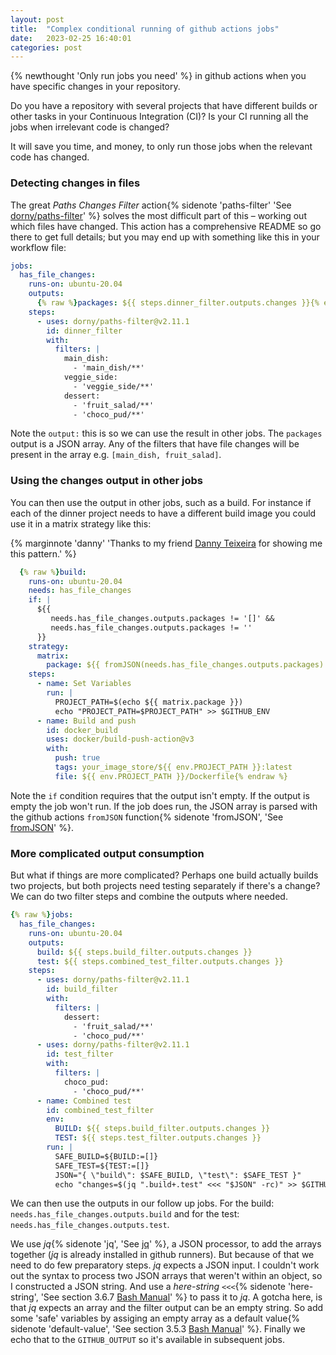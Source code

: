 ```yaml
---
layout: post
title:  "Complex conditional running of github actions jobs"
date:   2023-02-25 16:40:01
categories: post
---
```

{% newthought 'Only run jobs you need' %} in github actions when you have specific changes in your repository.<!--more--> 

Do you have a repository with several projects that have different builds or other tasks in your Continuous Integration (CI)? Is your CI running all the jobs when irrelevant code is changed?

It will save you time, and money, to only run those jobs when the relevant code has changed.

### Detecting changes in files

The great *Paths Changes Filter* action{% sidenote 'paths-filter' 'See [dorny/paths-filter](https://github.com/dorny/paths-filter#paths-changes-filter)' %} solves the most difficult part of this – working out which files have changed. This action has a comprehensive README so go there to get full details; but you may end up with something like this in your workflow file:

```yaml
jobs:
  has_file_changes:
    runs-on: ubuntu-20.04
    outputs:
      {% raw %}packages: ${{ steps.dinner_filter.outputs.changes }}{% endraw %}
    steps:
      - uses: dorny/paths-filter@v2.11.1
        id: dinner_filter
        with:
          filters: |
            main_dish:
              - 'main_dish/**'
            veggie_side:
              - 'veggie_side/**'
            dessert:
              - 'fruit_salad/**'
              - 'choco_pud/**'
```
Note the `output:` this is so we can use the result in other jobs. The `packages` output is a JSON array. Any of the filters that have file changes will be present in the array e.g. `[main_dish, fruit_salad]`.

### Using the changes output in other jobs
You can then use the output in other jobs, such as a build. For instance if each of the dinner project needs to have a different build image you could use it in a matrix strategy like this:

{% marginnote 'danny' 'Thanks to my friend [Danny Teixeira](https://www.linkedin.com/in/danny-teixeira-5a388835/) for showing me this pattern.' %}
```yaml 
  {% raw %}build:
    runs-on: ubuntu-20.04
    needs: has_file_changes
    if: | 
      ${{
         needs.has_file_changes.outputs.packages != '[]' &&
         needs.has_file_changes.outputs.packages != ''
      }}
    strategy:
      matrix:
        package: ${{ fromJSON(needs.has_file_changes.outputs.packages) }}
    steps:
      - name: Set Variables
        run: |
          PROJECT_PATH=$(echo ${{ matrix.package }})
          echo "PROJECT_PATH=$PROJECT_PATH" >> $GITHUB_ENV
      - name: Build and push
        id: docker_build
        uses: docker/build-push-action@v3
        with:
          push: true
          tags: your_image_store/${{ env.PROJECT_PATH }}:latest
          file: ${{ env.PROJECT_PATH }}/Dockerfile{% endraw %}
```
Note the `if` condition requires that the output isn't empty. If the output is empty the job won't run. If the job does run, the JSON array is parsed with the github actions `fromJSON` function{% sidenote 'fromJSON', 'See [fromJSON](https://docs.github.com/en/actions/learn-github-actions/expressions#fromjson)' %}.

### More complicated output consumption
But what if things are more complicated? Perhaps one build actually builds two projects, but both projects need testing separately if there's a change? We can do two filter steps and combine the outputs where needed.

```yaml
{% raw %}jobs:
  has_file_changes:
    runs-on: ubuntu-20.04
    outputs:
      build: ${{ steps.build_filter.outputs.changes }}
      test: ${{ steps.combined_test_filter.outputs.changes }}
    steps:
      - uses: dorny/paths-filter@v2.11.1
        id: build_filter
        with:
          filters: |
            dessert:
              - 'fruit_salad/**'
              - 'choco_pud/**'
      - uses: dorny/paths-filter@v2.11.1
        id: test_filter
        with:
          filters: |
            choco_pud:
              - 'choco_pud/**'
      - name: Combined test
        id: combined_test_filter
        env:
          BUILD: ${{ steps.build_filter.outputs.changes }}
          TEST: ${{ steps.test_filter.outputs.changes }}
        run: |
          SAFE_BUILD=${BUILD:=[]}
          SAFE_TEST=${TEST:=[]}
          JSON="{ \"build\": $SAFE_BUILD, \"test\": $SAFE_TEST }"
          echo "changes=$(jq ".build+.test" <<< "$JSON" -rc)" >> $GITHUB_OUTPUT{% endraw %}
```
We can then use the outputs in our follow up jobs. For the build: `needs.has_file_changes.outputs.build` and for the test: `needs.has_file_changes.outputs.test`.

We use *jq*{% sidenote 'jq', 'See [jq](https://stedolan.github.io/jq/)' %}, a JSON processor, to add the arrays together (*jq* is already installed in github runners). But because of that we need to do few preparatory steps. *jq* expects a JSON input. I couldn't work out the syntax to process two JSON arrays that weren't within an object, so I constructed a JSON string. And use a *here-string* `<<<`{% sidenote 'here-string', 'See section 3.6.7 [Bash Manual](https://www.gnu.org/software/bash/manual/html_node/Redirections.html)' %} to pass it to *jq*.  A gotcha here, is that *jq* expects an array and the filter output can be an empty string. So add some 'safe' variables by assiging an empty array as a default value{% sidenote 'default-value', 'See section 3.5.3 [Bash Manual](https://www.gnu.org/software/bash/manual/html_node/Shell-Parameter-Expansion.html)' %}. Finally we echo that to the `GITHUB_OUTPUT` so it's available in subsequent jobs.